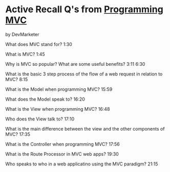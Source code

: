 # Active Recall Q's from [Programming MVC](https://www.youtube.com/watch?v=1IsL6g2ixak)
by DevMarketer

What does MVC stand for?
1:30

What is MVC?
1:45

Why is MVC so popular? What are some useful benefits?
3:11
6:30


What is the basic 3 step process of the flow of a web request in relation to MVC?
8:15

What is the Model when programming MVC?
15:59

What does the Model speak to?
16:20

What is the View when programming MVC?
16:48

Who does the View talk to?
17:10

What is the main difference between the view and the other components of MVC?
17:35

What is the Controller when programming MVC?
17:56

What is the Route Processor in MVC web apps?
19:30

Who speaks to who in a web applicatino using the MVC paradigm?
21:15
